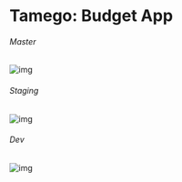 # Tamego: Budget App

###### Master
![img](https://travis-ci.com/Eric-Larson/tamego-budget-app.svg?token=JoeqhHstHpEDrpxstsws&branch=master)

###### Staging
![img](https://travis-ci.com/Eric-Larson/tamego-budget-app.svg?token=JoeqhHstHpEDrpxstsws&branch=staging)

###### Dev
![img](https://travis-ci.com/Eric-Larson/tamego-budget-app.svg?token=JoeqhHstHpEDrpxstsws&branch=dev)

